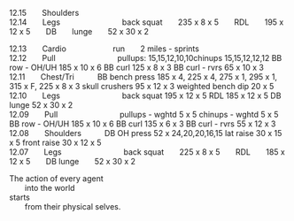 
12.15  Shoulders  
12.14  Legs        back squat  235 x 8 x 5  RDL  195 x 12 x 5  DB  lunge  52 x 30 x 2   

12.13  Cardio      run  2 miles - sprints  
12.12  Pull        pullups: 15,15,12,10,10chinups			15,15,12,12,12		BB row - OH/UH		185 x 10 x 6		BB curl		125 x 8 x 3	BB curl - rvrs		65 x 10 x 3
12.11  Chest/Tri   BB bench press		185 x 4, 225 x 4, 275 x 1, 295 x 1, 315 x F, 225 x 8 x 3	skull crushers		95 x 12 x 3		weighted bench dip	20 x 5  
12.10  Legs        back squat		195 x 12 x 5							RDL			185 x 12 x 5		DB lunge		52 x 30 x 2  
12.09  Pull        pullups - wghtd		5 x 5								chinups - wghtd		5 x 5			BB row - OH/UH		185 x 10 x 6		BB curl		135 x 6 x 3	BB curl - rvrs		55 x 12 x 3  
12.08  Shoulders   DB OH press		52 x 24,20,20,16,15						lat raise		30 x 15 x 5		front raise		30 x 12 x 5  
12.07  Legs        back squat  225 x 8 x 5  RDL  185 x 12 x 5  DB lunge  52 x 30 x 2  


The action of every agent <br />
  into the world <br />
starts <br />
  from their physical selves. <br />
